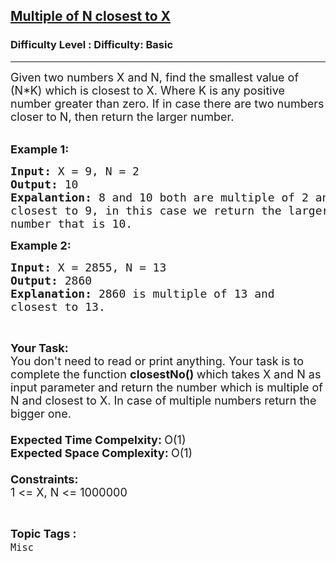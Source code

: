 <h2><a href="https://www.geeksforgeeks.org/problems/multiple-of-x-closest-to-n1719/1?page=24&difficulty=Basic&status=unsolved&sortBy=accuracy">Multiple of N closest to X</a></h2><h3>Difficulty Level : Difficulty: Basic</h3><hr><div class="problems_problem_content__Xm_eO"><p><span style="font-size:18px">Given two numbers X&nbsp;and N, find the smallest value of (N*K) which is closest to X. Where K is any positive number greater than zero. If in case there are two numbers closer to N, then return the larger number.</span><br>
&nbsp;</p>

<p><span style="font-size:18px"><strong>Example 1:</strong></span></p>

<pre><span style="font-size:18px"><strong>Input: </strong>X = 9, N = 2
<strong>Output: </strong>10
<strong>Expalantion: </strong>8 and 10 both are multiple of 2 and 
closest to 9, in this case we return the larger 
number that is 10.</span>
</pre>

<p><span style="font-size:18px"><strong>Example 2:</strong></span></p>

<pre><span style="font-size:18px"><strong>Input: </strong>X = 2855, N = 13
<strong>Output: </strong>2860
<strong>Explanation: </strong>2860 is multiple of 13 and 
closest to 13.</span>
</pre>

<p>&nbsp;</p>

<p><span style="font-size:18px"><strong>Your Task:</strong><br>
You don't need to read or print anything. Your task is to complete the function&nbsp;<strong>closestNo()&nbsp;</strong>which takes X and N as input parameter and return&nbsp;the number which is multiple of N and closest to X. In case of multiple numbers return&nbsp;the bigger one.<br>
<br>
<strong>Expected Time Compelxity:&nbsp;</strong>O(1)<br>
<strong>Expected Space Complexity:&nbsp;</strong>O(1)<br>
<br>
<strong>Constraints:</strong><br>
1 &lt;= X, N &lt;= 1000000</span></p>
</div><br><p><span style=font-size:18px><strong>Topic Tags : </strong><br><code>Misc</code>&nbsp;